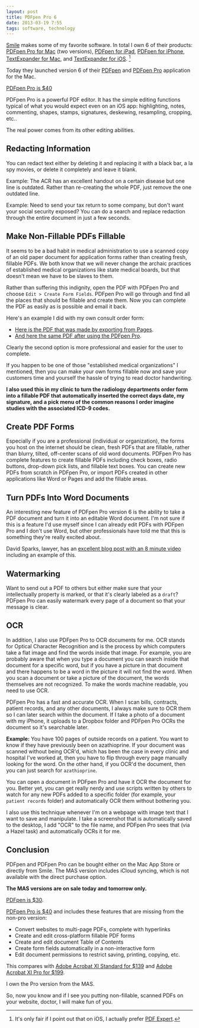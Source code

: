 ```yaml
---
layout: post
title: PDFpen Pro 6
date: 2013-03-19 7:55  
tags: software, technology
---
```


[Smile][smilesoftware] makes some of my favorite software. In total I own 6 of their products: [PDFpen Pro for Mac][apple] (two versions), [PDFpen for iPad][apple 2], [PDFpen for iPhone][apple 3], [TextExpander for Mac][apple 4], and [TextExpander for iOS][apple 5]. [^1363703519-fn1]

Today they launched version 6 of their [PDFpen][apple 7] and [PDFpen Pro][apple 7] application for the Mac. 

[PDFpen Pro is $40][apple]

PDFpen Pro is a powerful PDF editor. It has the simple editing functions typical of what you would expect even on an iOS app: highlighting, notes, commenting, shapes, stamps, signatures, deskewing, resampling, cropping, etc..

The real power comes from its other editing abilities.

## Redacting Information ##

You can redact text either by deleting it and replacing it with a black bar, a la spy movies, or delete it completely and leave it blank. 

Example: The ACR has an excellent handout on a certain disease but one line is outdated. Rather than re-creating the whole PDF, just remove the one outdated line. 

Example: Need to send your tax return to some company, but don't want your social security exposed? You can do a search and replace redaction through the entire document in just a few seconds.

## Make Non-Fillable PDFs Fillable ##

It seems to be a bad habit in medical administration to use a scanned copy of an old paper document for application forms rather than creating fresh, fillable PDFs. We both know that we will never change the archaic practices of established medical organizations like state medical boards, but that doesn't mean we have to be slaves to them. 

Rather than suffering this indignity, open the PDF with PDFpen Pro and choose `Edit > Create Form Fields`. PDFpen Pro will go through and find all the places that should be fillable and create them. Now you can complete the PDF as easily as is possible and email it back. 

Here's an example I did with my own consult order form:

- [Here is the PDF that was made by exporting from Pages][dropbox].
- [And here the same PDF after using the PDFpen Pro][dropbox 2].

Clearly the second option is more professional and easier for the user to complete.

If you happen to be one of those "established medical organizations" I mentioned, then you can make your own forms fillable now and save your customers time and yourself the hassle of trying to read doctor handwriting.

**I also used this in my clinic to turn the radiology departments order form into a fillable PDF that automatically inserted the correct days date, my signature, and a pick menu of the common reasons I order imagine studies with the associated ICD-9 codes.**

## Create PDF Forms ##

Especially if you are a professional (individual or organization), the forms you host on the internet should be clean, fresh PDFs that are fillable, rather than blurry, tilted, off-center scans of old word documents. PDFpen Pro has complete features to create fillable PDFs including check boxes, radio buttons, drop-down pick lists, and fillable text boxes. You can create new PDFs from scratch in PDFpen Pro, or import PDFs created in other applications like Word or Pages and add the fillable areas. 

## Turn PDFs Into Word Documents ##

An interesting new feature of PDFpen Pro version 6 is the ability to take a PDF document and turn it into an editable Word document. I'm not sure if this is a feature I'd use myself since I can already edit PDFs with PDFpen Pro and I don't use Word, but other professionals have told me that this is something they're really excited about.

David Sparks, lawyer, has an [excellent blog post with an 8 minute video][macsparky] including an example of this. 

## Watermarking ##

Want to send out a PDF to others but either make sure that your intellectually property is marked, or that it's clearly labeled as a `draft`? PDFpen Pro can easily watermark every page of a document so that your message is clear.

## OCR ##

In addition, I also use PDFpen Pro to OCR documents for me. OCR stands for Optical Character Recognition and is the process by which computers take a flat image and find the words inside that image. For example, you are probably aware that when you type a document you can search inside that document for a specific word, but if you have a picture in that document and there happens to be a word in the picture it will not find the word. When you scan a document or take a picture of the document, the words themselves are not recognized. To make the words machine readable, you need to use OCR.

PDFpen Pro has a fast and accurate OCR. When I scan bills, contracts, patient records, and any other documents, I always make sure to OCR them so I can later search within the document. If I take a photo of a document with my iPhone, it uploads to a Dropbox folder and PDFpen Pro OCRs the document so it's searchable later. 

**Example:** You have 100 pages of outside records on a patient. You want to know if they have previously been on azathioprine. If your document was scanned without being OCR'd, which has been the case in every clinic and hospital I've worked at, then you have to flip through every page manually looking for the word. On the other hand, if you OCR'd the document, then you can just search for `azathioprine`.

You can open a document in PDFpen Pro and have it OCR the document for you. Better yet, you can get really nerdy and use scripts written by others to watch for any new PDFs added to a specific folder (for example, your `patient records` folder) and automatically OCR them without bothering you.

I also use this technique whenever I'm on a webpage with image text that I want to save and manipulate. I take a screenshot that is automatically saved to the desktop, I add "OCR" to the file name, and PDFpen Pro sees that (via a Hazel task) and automatically OCRs it for me.

## Conclusion ##

PDFpen and PDFpen Pro can be bought either on the Mac App Store or directly from Smile. The MAS version includes iCloud syncing, which is not available with the direct purchase option.

**The MAS versions are on sale today and tomorrow only.**

[PDFpen is $30][apple 7].

[PDFpen Pro is $40][apple] and includes these features that are missing from the non-pro version:

* Convert websites to multi-page PDFs, complete with hyperlinks
* Create and edit cross-platform fillable PDF forms
* Create and edit document Table of Contents
* Create form fields automatically in a non-interactive form
* Edit document permissions to restrict saving, printing, copying, etc.

This compares with [Adobe Acrobat XI Standard for $139][adobe] and [Adobe Acrobat XI Pro for $199][adobe].

I own the Pro version from the MAS.

So, now you know and if I see you putting non-fillable, scanned PDFs on your website, doctor, I will make fun of you. 

[adobe]: http://www.adobe.com/products/acrobatpro.html
[apple]: https://itunes.apple.com/us/app/pdfpenpro-6/id609313570?mt=12&partnerId=30&siteID=l8AT4zEd6Ao
[apple 2]: https://itunes.apple.com/us/app/pdfpen-for-ipad/id490774625?mt=8&partnerId=30&siteID=l8AT4zEd6Ao
[apple 3]: https://itunes.apple.com/us/app/pdfpen-for-iphone/id557705455?mt=8&partnerId=30&siteID=l8AT4zEd6Ao
[apple 4]: https://itunes.apple.com/us/app/textexpander-for-mac/id405274824?mt=12&partnerId=30&siteID=l8AT4zEd6Ao
[apple 5]: https://itunes.apple.com/us/app/textexpander/id326180690?mt=8&partnerId=30&siteID=l8AT4zEd6Ao
[apple 6]: https://itunes.apple.com/us/app/pdf-expert-professional-pdf/id323133888?mt=8&partnerId=30&siteID=l8AT4zEd6Ao
[apple 7]: https://itunes.apple.com/us/app/pdfpen-6/id609301478?mt=12&partnerId=30&siteID=l8AT4zEd6Ao
[dropbox]: https://dl.dropbox.com/u/3950369/blog_images/MTMG%20consult%20order%20form.pdf
[dropbox 2]: https://dl.dropbox.com/u/3950369/blog_images/MTMG%20consult%20order%20form%20fillable2.pdf
[macsparky]: http://macsparky.com/blog/2013/3/pdfpen-version-6
[smilesoftware]: http://smilesoftware.com

[^1363703519-fn1]: It's only fair if I point out that on iOS, I actually prefer [PDF Expert][apple 6].